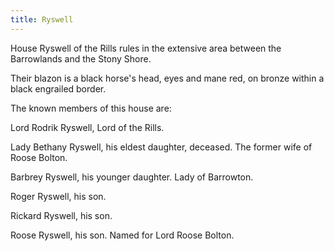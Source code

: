 ```yaml
---
title: Ryswell
---
```


House Ryswell of the Rills rules in the extensive area between the Barrowlands and the Stony Shore.

Their blazon is a black horse's head, eyes and mane red, on bronze within a black engrailed border.

The known members of this house are:

Lord Rodrik Ryswell, Lord of the Rills.

Lady Bethany Ryswell, his eldest daughter, deceased. The former wife of Roose Bolton.

Barbrey Ryswell, his younger daughter. Lady of Barrowton.

Roger Ryswell, his son.

Rickard Ryswell, his son.

Roose Ryswell, his son. Named for Lord Roose Bolton. 


